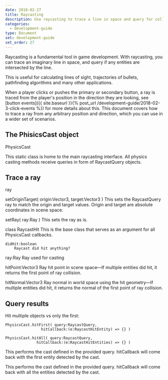```yaml
---
date: 2018-02-27
title: Raycasting
description: Use raycasting to trace a line in space and query for collisions with entities in the scene.
categories:
  - development-guide
type: Document
set: development-guide
set_order: 27
---
```


Raycasting is a fundamental tool in game development. With raycasting, you can trace an imaginary line in space, and query if any entities are intersected by the line.

This is useful for calculating lines of sight, trajectories of bullets, pathfinding algorithms and many other applications.

When a player clicks or pushes the primary or secondary button, a ray is traced from the player's position in the direction they are looking, see [button events]({{ site.baseurl }}{% post_url /development-guide/2018-02-3-click-events %}) for more details about this. This document covers how to trace a ray from any arbitrary position and direction, which you can use in a wider set of scenarios.

## The PhisicsCast object

PhysicsCast

This static class is home to the main raycasting interface. All physics casting methods receive queries in form of RaycastQuery objects. 




## Trace a ray


ray

setOriginTarget( origin:Vector3, target:Vector3 )
This sets the RaycastQuery ray to match the origin and target values. 
Origin and target are absolute coordinates in scene space.


setRay( ray:Ray )
This sets the ray as is.


class RaycastHit
	This is the base class that serves as an argument for all PhysicsCast callbacks.


	didHit:boolean
		Raycast did hit anything?


ray:Ray
	Ray used for casting


hitPoint:Vector3
Ray hit point in scene space—If multiple entities did hit, it returns the first point of ray collision.

hitNormal:Vector3
Ray normal in world space using the hit geometry—If multiple entities did hit, it returns the normal of the first point of ray collision.


## Query results

Hit multiple objects vs only the first:

```
PhysicsCast.hitFirst( query:RaycastQuery, 
			    hitCallback:(e:RaycastHitEntity) => {} )

PhysicsCast.hitAll( query:RaycastQuery, 
			  hitCallback:(e:RaycastHitEntities) => {} )
```

This performs the cast defined in the provided query. hitCallback will come back with the first entity detected by the cast.

This performs the cast defined in the provided query. hitCallback will come back with all the entities detected by the cast.

<!--

## Hit avatars


PhysicsCast.hitFirstAvatar( query:RaycastQuery, 
			    hitCallback:(e:RaycastHitAvatar) => {} )

PhysicsCast.hitAllAvatars( query:RaycastQuery, 
			  hitCallback:(e:RaycastHitAvatars) => {} )		


## Cast a sphere


-->